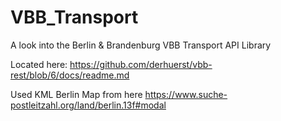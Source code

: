 # VBB_Transport

A look into the Berlin & Brandenburg VBB Transport API Library

Located here:
https://github.com/derhuerst/vbb-rest/blob/6/docs/readme.md

Used KML Berlin Map from here
https://www.suche-postleitzahl.org/land/berlin.13f#modal

